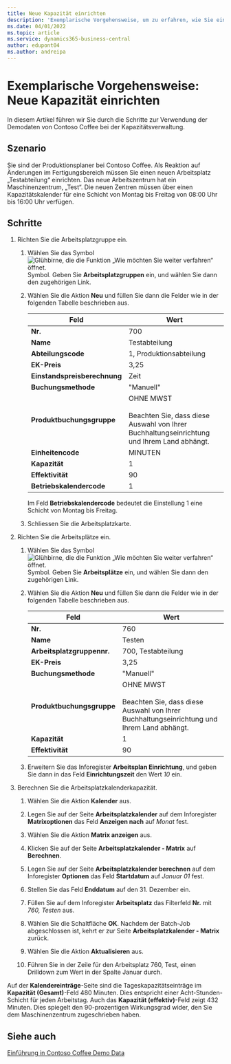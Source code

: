 ```yaml
---
title: Neue Kapazität einrichten
description: 'Exemplarische Vorgehensweise, um zu erfahren, wie Sie einen neuen Arbeitsplatz mit einem Kapazitätskalender für eine einzelne Schicht in Business Central einrichten.'
ms.date: 04/01/2022
ms.topic: article
ms.service: dynamics365-business-central
author: edupont04
ms.author: andreipa
---
```


# <a name="walkthrough-set-up-new-capacity" />Exemplarische Vorgehensweise: Neue Kapazität einrichten

In diesem Artikel führen wir Sie durch die Schritte zur Verwendung der Demodaten von Contoso Coffee bei der Kapazitätsverwaltung.  

## <a name="scenario" />Szenario

Sie sind der Produktionsplaner bei Contoso Coffee. Als Reaktion auf Änderungen im Fertigungsbereich müssen Sie einen neuen Arbeitsplatz „Testabteilung“ einrichten. Das neue Arbeitszentrum hat ein Maschinenzentrum, „Test“. Die neuen Zentren müssen über einen Kapazitätskalender für eine Schicht von Montag bis Freitag von 08:00 Uhr bis 16:00 Uhr verfügen.  

## <a name="steps" />Schritte

1. Richten Sie die Arbeitsplatzgruppe ein.

    1. Wählen Sie das Symbol ![Glühbirne, die die Funktion „Wie möchten Sie weiter verfahren“ öffnet.](../../media/ui-search/search_small.png "Tell me-Funktion") Symbol. Geben Sie **Arbeitsplatzgruppen** ein, und wählen Sie dann den zugehörigen Link.  

    2. Wählen Sie die Aktion **Neu** und füllen Sie dann die Felder wie in der folgenden Tabelle beschrieben aus.  

        |Feld  |Wert  |
        |---------|---------|
        |**Nr.** |700|
        |**Name** |Testabteilung|
        |**Abteilungscode** |1, Produktionsabteilung|
        |**EK-Preis**|3,25|
        |**Einstandspreisberechnung**|Zeit|
        |**Buchungsmethode**|"Manuell"|
        |**Produktbuchungsgruppe**|OHNE MWST</br></br>Beachten Sie, dass diese Auswahl von Ihrer Buchhaltungseinrichtung und Ihrem Land abhängt.|
        |**Einheitencode** |MINUTEN|
        |**Kapazität** |1|
        |**Effektivität** |90|
        |**Betriebskalendercode** |1|

        Im Feld **Betriebskalendercode** bedeutet die Einstellung 1 eine Schicht von Montag bis Freitag.

    3. Schliessen Sie die Arbeitsplatzkarte.

2. Richten Sie die Arbeitsplätze ein.

    1. Wählen Sie das Symbol ![Glühbirne, die die Funktion „Wie möchten Sie weiter verfahren“ öffnet.](../../media/ui-search/search_small.png "Tell me-Funktion") Symbol. Geben Sie **Arbeitsplätze** ein, und wählen Sie dann den zugehörigen Link.  

    2. Wählen Sie die Aktion **Neu** und füllen Sie dann die Felder wie in der folgenden Tabelle beschrieben aus.  

        |Feld  |Wert  |
        |---------|---------|
        |**Nr.** |760|
        |**Name** |Testen|
        |**Arbeitsplatzgruppennr.** |700, Testabteilung|
        |**EK-Preis**|3,25|
        |**Buchungsmethode**|"Manuell"|
        |**Produktbuchungsgruppe**|OHNE MWST</br></br>Beachten Sie, dass diese Auswahl von Ihrer Buchhaltungseinrichtung und Ihrem Land abhängt.|
        |**Kapazität** |1|
        |**Effektivität** |90|
    3. Erweitern Sie das Inforegister **Arbeitsplan Einrichtung**, und geben Sie dann in das Feld **Einrichtungszeit** den Wert *10* ein.  

3. Berechnen Sie die Arbeitsplatzkalenderkapazität.  

    1. Wählen Sie die Aktion **Kalender** aus.  

    2. Legen Sie auf der Seite **Arbeitsplatzkalender** auf dem Inforegister **Matrixoptionen** das Feld **Anzeigen nach** auf *Monat* fest.  

    3. Wählen Sie die Aktion **Matrix anzeigen** aus.  

    4. Klicken Sie auf der Seite **Arbeitsplatzkalender - Matrix** auf **Berechnen**.  

    5. Legen Sie auf der Seite **Arbeitsplatzkalender berechnen** auf dem Inforegister **Optionen** das Feld **Startdatum** auf *Januar 01* fest.  

    6. Stellen Sie das Feld **Enddatum** auf den 31. Dezember ein.  

    7. Füllen Sie auf dem Inforegister **Arbeitsplatz** das Filterfeld **Nr.** mit *760, Testen* aus.  

    8. Wählen Sie die Schaltfläche **OK**. Nachdem der Batch-Job abgeschlossen ist, kehrt er zur Seite **Arbeitsplatzkalender - Matrix** zurück.  

    9. Wählen Sie die Aktion **Aktualisieren** aus.  

    10. Führen Sie in der Zeile für den Arbeitsplatz 760, Test, einen Drilldown zum Wert in der Spalte Januar durch.  

Auf der **Kalendereinträge**-Seite sind die Tageskapazitätseinträge im **Kapazität (Gesamt)**-Feld 480 Minuten. Dies entspricht einer Acht-Stunden-Schicht für jeden Arbeitstag. Auch das **Kapazität (effektiv)**-Feld zeigt 432 Minuten. Dies spiegelt den 90-prozentigen Wirkungsgrad wider, den Sie dem Maschinenzentrum zugeschrieben haben.  

## <a name="see-also" />Siehe auch

[Einführung in Contoso Coffee Demo Data](../contoso-coffee-intro.md)  
